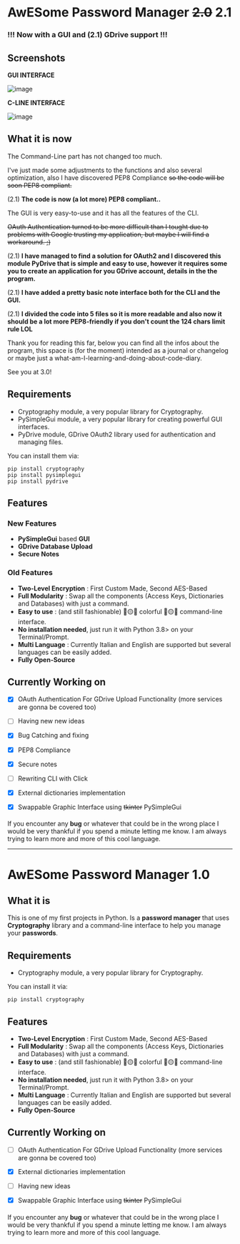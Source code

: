 # AwESome Password Manager ~~2.0~~ 2.1

### !!! Now with a GUI and (2.1) GDrive support !!!

## Screenshots

**GUI INTERFACE**

![image](https://user-images.githubusercontent.com/58889881/105012144-1ca54f00-5a3e-11eb-81bc-3623b510d5bb.png)

**C-LINE INTERFACE**


![image](https://user-images.githubusercontent.com/58889881/105012124-12835080-5a3e-11eb-9117-7734e2aabadf.png) 

## What it is now
The Command-Line part has not changed too much. 

I've just made some adjustments to the functions and also several optimization, also I have discovered PEP8 Compliance ~~so the code will be soon PEP8 compliant.~~

(2.1) **The code is now (a lot more) PEP8 compliant..**

The GUI is very easy-to-use and it has all the features of the CLI.  

~~OAuth Authentication turned to be more difficult than I tought due to problems with Google trusting my application, but maybe I will find a workaround. ;)~~

(2.1) **I have managed to find a solution for OAuth2 and I discovered this module PyDrive that is simple and easy to use, however it requires some you to create an application for you GDrive account, details in the the program.**

(2.1) **I have added a pretty basic note interface both for the CLI and the GUI.**

(2.1) **I divided the code into 5 files so it is more readable and also now it should be a lot more PEP8-friendly if you don't count the 124 chars limit rule LOL**

Thank you for reading this far, below you can find all the infos about the program, this space is (for the moment) intended as a journal or changelog or maybe just a what-am-I-learning-and-doing-about-code-diary.

See you at 3.0!

## Requirements

* Cryptography module, a very popular library for Cryptography.
* PySimpleGui module, a very popular library for creating powerful GUI interfaces.
* PyDrive module, GDrive OAuth2 library used for authentication and managing files.

You can install them via:
```
pip install cryptography
pip install pysimplegui
pip install pydrive
```

## Features

### New Features
* **PySimpleGui** based **GUI**
* **GDrive Database Upload**
* **Secure Notes**

### Old Features
* **Two-Level Encryption** : First Custom Made, Second AES-Based
* **Full Modularity** : Swap all the components (Access Keys, Dictionaries and Databases)
                         with just a command.                 
* **Easy to use** : (and still fashionable) :red_circle::yellow_circle::large_blue_circle: colorful :red_circle::yellow_circle::large_blue_circle: command-line interface.
* **No installation needed**, just run it with Python 3.8> on your Terminal/Prompt.
* **Multi Language** : Currently Italian and English are supported but several languages can be easily added.
* **Fully Open-Source**

## Currently Working on
- [x] OAuth Authentication For GDrive Upload Functionality (more services are gonna be covered too)
- [ ] Having new new ideas
- [x] Bug Catching and fixing
- [x] PEP8 Compliance
- [x] Secure notes
- [ ] Rewriting CLI with Click
- [x] External dictionaries implementation
- [x] Swappable Graphic Interface using ~~tkinter~~ PySimpleGui



####
If you encounter any **bug** or whatever that could be in the wrong place I would be
very thankful if you spend a minute letting me know. I am always trying to learn
more and more of this cool language.


-----------------------------------------------------------------------------------

# AwESome Password Manager 1.0

## What it is
This is one of my first projects in Python.
Is a **password manager** that uses **Cryptography** library and a command-line interface
to help you manage your **passwords**.

## Requirements

* Cryptography module, a very popular library for Cryptography.

You can install it via:
```
pip install cryptography
```


## Features
* **Two-Level Encryption** : First Custom Made, Second AES-Based
* **Full Modularity** : Swap all the components (Access Keys, Dictionaries and Databases)
                         with just a command.                 
* **Easy to use** : (and still fashionable) :red_circle::yellow_circle::large_blue_circle: colorful :red_circle::yellow_circle::large_blue_circle: command-line interface.
* **No installation needed**, just run it with Python 3.8> on your Terminal/Prompt.
* **Multi Language** : Currently Italian and English are supported but several languages can be easily added.
* **Fully Open-Source**

## Currently Working on
- [ ] OAuth Authentication For GDrive Upload Functionality (more services are gonna be covered too)
- [x] External dictionaries implementation
- [ ] Having new ideas
- [x] Swappable Graphic Interface using ~~tkinter~~ PySimpleGui


####
If you encounter any **bug** or whatever that could be in the wrong place I would be
very thankful if you spend a minute letting me know. I am always trying to learn
more and more of this cool language.

